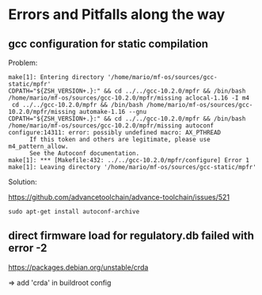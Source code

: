
# Errors and Pitfalls along the way

## gcc configuration for static compilation

Problem:

```
make[1]: Entering directory '/home/mario/mf-os/sources/gcc-static/mpfr'
CDPATH="${ZSH_VERSION+.}:" && cd ../../gcc-10.2.0/mpfr && /bin/bash /home/mario/mf-os/sources/gcc-10.2.0/mpfr/missing aclocal-1.16 -I m4
 cd ../../gcc-10.2.0/mpfr && /bin/bash /home/mario/mf-os/sources/gcc-10.2.0/mpfr/missing automake-1.16 --gnu
CDPATH="${ZSH_VERSION+.}:" && cd ../../gcc-10.2.0/mpfr && /bin/bash /home/mario/mf-os/sources/gcc-10.2.0/mpfr/missing autoconf
configure:14311: error: possibly undefined macro: AX_PTHREAD
      If this token and others are legitimate, please use m4_pattern_allow.
      See the Autoconf documentation.
make[1]: *** [Makefile:432: ../../gcc-10.2.0/mpfr/configure] Error 1
make[1]: Leaving directory '/home/mario/mf-os/sources/gcc-static/mpfr'
```

Solution:

https://github.com/advancetoolchain/advance-toolchain/issues/521

```
sudo apt-get install autoconf-archive
```

## direct firmware load for regulatory.db failed with error -2

https://packages.debian.org/unstable/crda

=> add 'crda' in buildroot config
